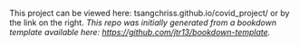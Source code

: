 This project can be viewed here: tsangchriss.github.io/covid_project/ or by the link on the right.
*This repo was initially generated from a bookdown template available here: https://github.com/jtr13/bookdown-template.*


